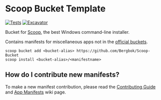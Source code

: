 # Scoop Bucket Template

[![Tests](https://github.com/Bergbok/Scoop-Bucket/actions/workflows/ci.yml/badge.svg)](https://github.com/Bergbok/Scoop-Bucket/actions/workflows/ci.yml) [![Excavator](https://github.com/Bergbok/Scoop-Bucket/actions/workflows/excavator.yml/badge.svg)](https://github.com/Bergbok/Scoop-Bucket/actions/workflows/excavator.yml)

Bucket for [Scoop](https://scoop.sh), the best Windows command-line installer.

Contains manifests for miscellaneous apps not in the [official buckets](https://github.com/ScoopInstaller?q=%F0%9F%93%A6&type=all&language=&sort=stargazers).

```pwsh
scoop bucket add <bucket-alias> https://github.com/Bergbok/Scoop-Bucket
scoop install <bucket-alias>/<manifestname>
```

## How do I contribute new manifests?

To make a new manifest contribution, please read the [Contributing
Guide](https://github.com/ScoopInstaller/.github/blob/main/.github/CONTRIBUTING.md)
and [App Manifests](https://github.com/ScoopInstaller/Scoop/wiki/App-Manifests)
wiki page.
